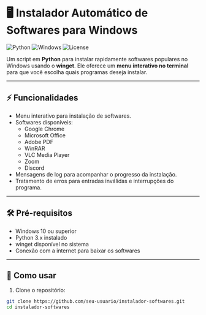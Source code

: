 # 🖥️ Instalador Automático de Softwares para Windows

![Python](https://img.shields.io/badge/Python-3.x-blue) ![Windows](https://img.shields.io/badge/Windows-10%2B-green) ![License](https://img.shields.io/badge/License-MIT-lightgrey)

Um script em **Python** para instalar rapidamente softwares populares no Windows usando o **winget**. Ele oferece um **menu interativo no terminal** para que você escolha quais programas deseja instalar.

---

## ⚡ Funcionalidades

- Menu interativo para instalação de softwares.
- Softwares disponíveis:
  - Google Chrome
  - Microsoft Office
  - Adobe PDF
  - WinRAR
  - VLC Media Player
  - Zoom
  - Discord
- Mensagens de log para acompanhar o progresso da instalação.
- Tratamento de erros para entradas inválidas e interrupções do programa.

---

## 🛠️ Pré-requisitos

- Windows 10 ou superior  
- Python 3.x instalado  
- winget disponível no sistema  
- Conexão com a internet para baixar os softwares  

---

## 🚀 Como usar

1. Clone o repositório:

```bash
git clone https://github.com/seu-usuario/instalador-softwares.git
cd instalador-softwares
